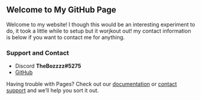 ## Welcome to My GitHub Page

Welcome to my website! I though this would be an interesting experiment to do, it took a little while to setup but it worjkout out! my contact information is below if you want to contact me for anything.
<!--You can use the [editor on GitHub](https://github.com/TheBozzz34/TheBozzz34.github.io/edit/main/README.md) to maintain and preview the content for your website in Markdown files.

Whenever you commit to this repository, GitHub Pages will run [Jekyll](https://jekyllrb.com/) to rebuild the pages in your site, from the content in your Markdown files.

### Markdown

Markdown is a lightweight and easy-to-use syntax for styling your writing. It includes conventions for

```markdown
Syntax highlighted code block

# Header 1
## Header 2
### Header 3

- Bulleted
- List

1. Numbered
2. List

**Bold** and _Italic_ and `Code` text

[Link](url) and ![Image](src)
```

For more details see [GitHub Flavored Markdown](https://guides.github.com/features/mastering-markdown/).

### Jekyll Themes

Your Pages site will use the layout and styles from the Jekyll theme you have selected in your [repository settings](https://github.com/TheBozzz34/TheBozzz34.github.io/settings). The name of this theme is saved in the Jekyll `_config.yml` configuration file.
-->
### Support and Contact

- Discord **TheBozzzz#5275**
- [GitHub](https://github.com/TheBozzz34)


Having trouble with Pages? Check out our [documentation](https://docs.github.com/categories/github-pages-basics/) or [contact support](https://github.com/contact) and we’ll help you sort it out.
